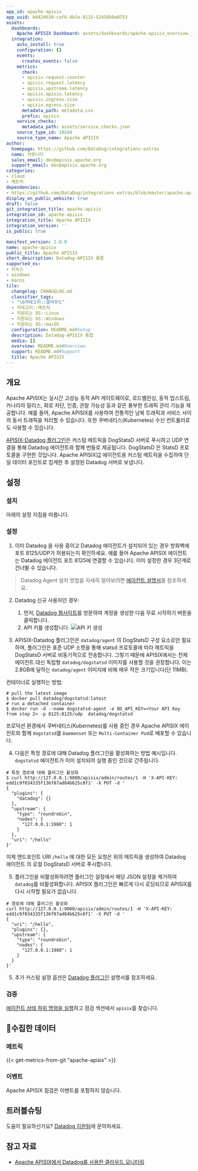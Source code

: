 ```yaml
---
app_id: apache-apisix
app_uuid: b842d639-caf6-4b3a-8115-52458b9a0753
assets:
  dashboards:
    Apache APISIX Dashboard: assets/dashboards/apache-apisix_overview.json
  integration:
    auto_install: true
    configuration: {}
    events:
      creates_events: false
    metrics:
      check:
      - apisix.request.counter
      - apisix.request.latency
      - apisix.upstream.latency
      - apisix.apisix.latency
      - apisix.ingress.size
      - apisix.egress.size
      metadata_path: metadata.csv
      prefix: apisix.
    service_checks:
      metadata_path: assets/service_checks.json
    source_type_id: 10244
    source_type_name: Apache APISIX
author:
  homepage: https://github.com/DataDog/integrations-extras
  name: 커뮤니티
  sales_email: dev@apisix.apache.org
  support_email: dev@apisix.apache.org
categories:
- cloud
- 메트릭
dependencies:
- https://github.com/DataDog/integrations-extras/blob/master/apache-apisix/README.md
display_on_public_website: true
draft: false
git_integration_title: apache-apisix
integration_id: apache-apisix
integration_title: Apache APISIX
integration_version: ''
is_public: true

manifest_version: 2.0.0
name: apache-apisix
public_title: Apache APISIX
short_description: Datadog-APISIX 통합
supported_os:
- 리눅스
- windows
- macos
tile:
  changelog: CHANGELOG.md
  classifier_tags:
  - "\b카테고리::클라우드"
  - 카테고리::메트릭
  - 지원되는 OS::Linux
  - 지원되는 OS::Windows
  - 지원되는 OS::macOS
  configuration: README.md#Setup
  description: Datadog-APISIX 통합
  media: []
  overview: README.md#Overview
  support: README.md#Support
  title: Apache APISIX
---
```


<!--  SOURCED FROM https://github.com/DataDog/integrations-extras -->


## 개요

Apache APISIX는 실시간 고성능 동적 API 게이트웨이로, 로드밸런싱, 동적 업스트림, 카나리아 릴리스, 회로 차단, 인증, 관찰 가능성 등과 같은 풍부한 트래픽 관리 기능을 제공합니다. 예를 들어, Apache APISIX를 사용하여 전통적인 남북 트래픽과 서비스 사이의 동서 트래픽을 처리할 수 있습니다. 또한 쿠버네티스(Kubernetes) 수신 컨트롤러로도 사용할 수 있습니다.

[APISIX-Datadog 플러그인][1]은 커스텀 메트릭을 DogStatsD 서버로 푸시하고 UDP 연결을 통해 Datadog 에이전트와 함께 번들로 제공됩니다. DogStatsD 은 StatsD 프로토콜을 구현한 것입니다. Apache APISIX][2] 에이전트용 커스텀 메트릭을 수집하여 단일 데이터 포인트로 집계한 후 설정된 Datadog 서버로 보냅니다.

## 설정

### 설치

아래의 설정 지침을 따릅니다.

### 설정

1. 이미 Datadog 을 사용 중이고 Datadog 에이전트가 설치되어 있는 경우 방화벽에 포트 8125/UDP가 허용되는지 확인하세요. 예를 들어 Apache APISIX 에이전트 는 Datadog 에이전트 포트 8125에 연결할 수 있습니다. 이미 설정한 경우 3단계로 건너뛸 수 있습니다.

> Datadog Agent 설치 방법을 자세히 알아보려면 [에이전트 설명서][3]를 참조하세요.

2. Datadog 신규 사용자인 경우:

   1. 먼저, [Datadog 웹사이트][4]를 방문하여 계정을 생성한 다음 무료 시작하기 버튼을 클릭합니다.
   2. API 키를 생성합니다.
      ![API 키 생성][5]

3. APISIX-Datadog 플러그인은 `datadog/agent` 의 DogStatsD 구성 요소로만 필요하며, 플러그인은 표준 UDP 소켓을 통해 statsd 프로토콜에 따라 메트릭을 DogStatsD 서버로 비동기적으로 전송합니다. 그렇기 때문에 APISIX에서는 전체 에이전트 대신 독립형 `datadog/dogstatsd` 이미지를 사용할 것을 권장합니다. 이는 2.8GB에 달하는 `datadog/agent` 이미지에 비해 매우 작은 크기입니다(단 11MB).

컨테이너로 실행하는 방법:

```shell
# pull the latest image
$ docker pull datadog/dogstatsd:latest
# run a detached container
$ docker run -d --name dogstatsd-agent -e DD_API_KEY=<Your API Key from step 2> -p 8125:8125/udp  datadog/dogstatsd
```

프로덕션 환경에서 쿠버네티스(Kubernetes)를 사용 중인 경우 Apache APISIX 에이전트와 함께 `dogstatsd`를 `Daemonset` 또는 `Multi-Container Pod`로 배포할 수 있습니다.

4. 다음은 특정 경로에 대해 Datadog 플러그인을 활성화하는 방법 예시입니다. `dogstatsd` 에이전트가 이미 설치되어 실행 중인 것으로 간주됩니다.

```shell
# 특정 경로에 대해 플러그인 활성화
$ curl http://127.0.0.1:9080/apisix/admin/routes/1 -H 'X-API-KEY: edd1c9f034335f136f87ad84b625c8f1' -X PUT -d '
{
  "plugins": {
    "datadog": {}
  },
  "upstream": {
    "type": "roundrobin",
    "nodes": {
      "127.0.0.1:1980": 1
    }
  },
  "uri": "/hello"
}'
```

이제 엔드포인트 URI `/hello` 에 대한 모든 요청은 위의 메트릭을 생성하여 Datadog 에이전트 의 로컬 DogStatsD 서버로 푸시합니다.

5. 플러그인을 비활성화하려면 플러그인 설정에서 해당 JSON 설정을 제거하여 `datadog`를 비활성화합니다. APISIX 플러그인은 빠르게 다시 로딩되므로 APISIX를 다시 시작할 필요가 없습니다.


```shell
# 경로에 대해 플러그인 활성화
curl http://127.0.0.1:9080/apisix/admin/routes/1 -H 'X-API-KEY: edd1c9f034335f136f87ad84b625c8f1' -X PUT -d '
{
  "uri": "/hello",
  "plugins": {},
  "upstream": {
    "type": "roundrobin",
    "nodes": {
      "127.0.0.1:1980": 1
    }
  }
}'
```

5. 추가 커스텀 설정 옵션은 [Datadog 플러그인][1] 설명서를 참조하세요.

### 검증

[에이전트 상태 하위 명령을 실행][5]하고 점검 섹션에서 `apisix`를 찾습니다.

## 수집한 데이터

### 메트릭
{{< get-metrics-from-git "apache-apisix" >}}


### 이벤트

Apache APISIX 점검은 이벤트를 포함하지 않습니다.

## 트러블슈팅

도움이 필요하신가요? [Datadog 지원팀][8]에 문의하세요.

## 참고 자료

- [Apache APISIX에서 Datadog를 사용한 클라우드 모니터링][9]

[1]: https://apisix.apache.org/docs/apisix/plugins/datadog
[2]: https://apisix.apache.org/
[3]: https://docs.datadoghq.com/ko/agent/
[4]: https://www.datadoghq.com/
[5]: https://raw.githubusercontent.com/DataDog/integrations-extras/master/apache-apisix/images/screenshot_1.png
[6]: https://docs.datadoghq.com/ko/agent/guide/agent-commands/#agent-status-and-information
[7]: https://github.com/DataDog/integrations-extras/blob/master/apache-apisix/metadata.csv
[8]: https://docs.datadoghq.com/ko/help/
[9]: https://apisix.apache.org/blog/2021/11/12/apisix-datadog
